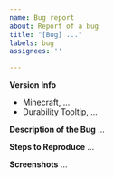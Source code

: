 ```yaml
---
name: Bug report
about: Report of a bug
title: "[Bug] ..."
labels: bug
assignees: ''

---
```


**Version Info**
- Minecraft, ...
- Durability Tooltip, ...

**Description of the Bug**
...

**Steps to Reproduce**
...

**Screenshots**
...
